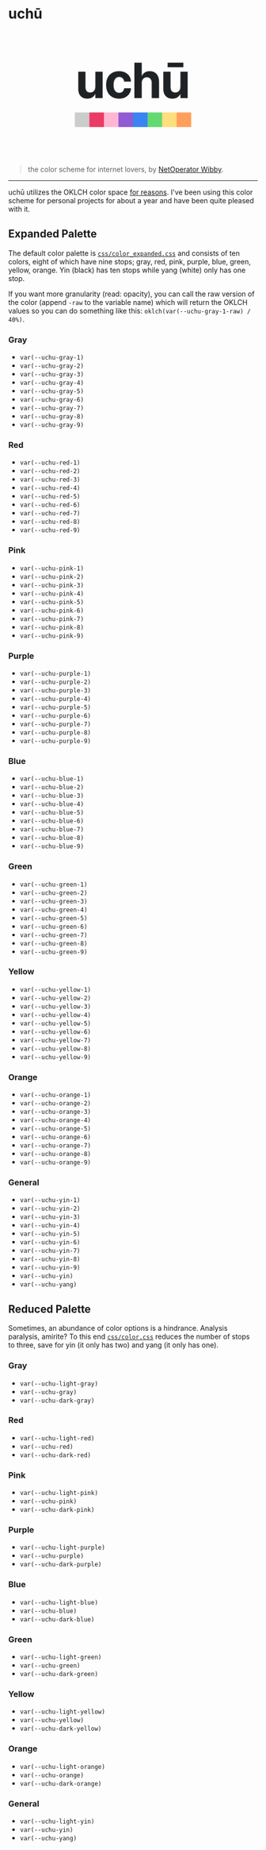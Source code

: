 # uchū

![](./demo/asset/image/og.png)

> the color scheme for internet lovers, by [NetOperator Wibby](https://webb.page).

---

uchū utilizes the OKLCH color space [for reasons](https://evilmartians.com/chronicles/oklch-in-css-why-quit-rgb-hsl). I've been using this color scheme for personal projects for about a year and have been quite pleased with it.

## Expanded Palette

The default color palette is [`css/color_expanded.css`](./css/color_expanded.css) and consists of ten colors, eight of which have nine stops; gray, red, pink, purple, blue, green, yellow, orange. Yin (black) has ten stops while yang (white) only has one stop.

If you want more granularity (read: opacity), you can call the raw version of the color (append `-raw` to the variable name) which will return the OKLCH values so you can do something like this: `oklch(var(--uchu-gray-1-raw) / 40%)`.

### Gray

- `var(--uchu-gray-1)`
- `var(--uchu-gray-2)`
- `var(--uchu-gray-3)`
- `var(--uchu-gray-4)`
- `var(--uchu-gray-5)`
- `var(--uchu-gray-6)`
- `var(--uchu-gray-7)`
- `var(--uchu-gray-8)`
- `var(--uchu-gray-9)`

### Red

- `var(--uchu-red-1)`
- `var(--uchu-red-2)`
- `var(--uchu-red-3)`
- `var(--uchu-red-4)`
- `var(--uchu-red-5)`
- `var(--uchu-red-6)`
- `var(--uchu-red-7)`
- `var(--uchu-red-8)`
- `var(--uchu-red-9)`

### Pink

- `var(--uchu-pink-1)`
- `var(--uchu-pink-2)`
- `var(--uchu-pink-3)`
- `var(--uchu-pink-4)`
- `var(--uchu-pink-5)`
- `var(--uchu-pink-6)`
- `var(--uchu-pink-7)`
- `var(--uchu-pink-8)`
- `var(--uchu-pink-9)`

### Purple

- `var(--uchu-purple-1)`
- `var(--uchu-purple-2)`
- `var(--uchu-purple-3)`
- `var(--uchu-purple-4)`
- `var(--uchu-purple-5)`
- `var(--uchu-purple-6)`
- `var(--uchu-purple-7)`
- `var(--uchu-purple-8)`
- `var(--uchu-purple-9)`

### Blue

- `var(--uchu-blue-1)`
- `var(--uchu-blue-2)`
- `var(--uchu-blue-3)`
- `var(--uchu-blue-4)`
- `var(--uchu-blue-5)`
- `var(--uchu-blue-6)`
- `var(--uchu-blue-7)`
- `var(--uchu-blue-8)`
- `var(--uchu-blue-9)`

### Green

- `var(--uchu-green-1)`
- `var(--uchu-green-2)`
- `var(--uchu-green-3)`
- `var(--uchu-green-4)`
- `var(--uchu-green-5)`
- `var(--uchu-green-6)`
- `var(--uchu-green-7)`
- `var(--uchu-green-8)`
- `var(--uchu-green-9)`

### Yellow

- `var(--uchu-yellow-1)`
- `var(--uchu-yellow-2)`
- `var(--uchu-yellow-3)`
- `var(--uchu-yellow-4)`
- `var(--uchu-yellow-5)`
- `var(--uchu-yellow-6)`
- `var(--uchu-yellow-7)`
- `var(--uchu-yellow-8)`
- `var(--uchu-yellow-9)`

### Orange

- `var(--uchu-orange-1)`
- `var(--uchu-orange-2)`
- `var(--uchu-orange-3)`
- `var(--uchu-orange-4)`
- `var(--uchu-orange-5)`
- `var(--uchu-orange-6)`
- `var(--uchu-orange-7)`
- `var(--uchu-orange-8)`
- `var(--uchu-orange-9)`

### General

- `var(--uchu-yin-1)`
- `var(--uchu-yin-2)`
- `var(--uchu-yin-3)`
- `var(--uchu-yin-4)`
- `var(--uchu-yin-5)`
- `var(--uchu-yin-6)`
- `var(--uchu-yin-7)`
- `var(--uchu-yin-8)`
- `var(--uchu-yin-9)`
- `var(--uchu-yin)`
- `var(--uchu-yang)`

## Reduced Palette

Sometimes, an abundance of color options is a hindrance. Analysis paralysis, amirite? To this end [`css/color.css`](./css/color.css) reduces the number of stops to three, save for yin (it only has two) and yang (it only has one).

### Gray

- `var(--uchu-light-gray)`
- `var(--uchu-gray)`
- `var(--uchu-dark-gray)`

### Red

- `var(--uchu-light-red)`
- `var(--uchu-red)`
- `var(--uchu-dark-red)`

### Pink

- `var(--uchu-light-pink)`
- `var(--uchu-pink)`
- `var(--uchu-dark-pink)`

### Purple

- `var(--uchu-light-purple)`
- `var(--uchu-purple)`
- `var(--uchu-dark-purple)`

### Blue

- `var(--uchu-light-blue)`
- `var(--uchu-blue)`
- `var(--uchu-dark-blue)`

### Green

- `var(--uchu-light-green)`
- `var(--uchu-green)`
- `var(--uchu-dark-green)`

### Yellow

- `var(--uchu-light-yellow)`
- `var(--uchu-yellow)`
- `var(--uchu-dark-yellow)`

### Orange

- `var(--uchu-light-orange)`
- `var(--uchu-orange)`
- `var(--uchu-dark-orange)`

### General

- `var(--uchu-light-yin)`
- `var(--uchu-yin)`
- `var(--uchu-yang)`
